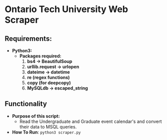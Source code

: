 # Ontario Tech University Web Scraper

## Requirements:
  * __Python3:__
    * __Packages required:__ 
      1. __bs4 -> BeautifulSoup__
      2. __urllib.request -> urlopen__
      3. __dateime -> datetime__
      4. __re (regex functions)__
      5. __copy (for deepcopy)__
      6. __MySQLdb -> escaped_string__
      
## Functionality

- __Purpose of this script:__
  - Read the Undergraduate and Graduate event calendar's and convert their data to MSQL queries.
 - __How To Run__:
    `python3 scraper.py`
